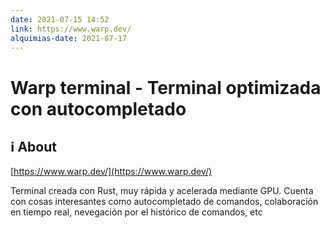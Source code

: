 ```yaml
---
date: 2021-07-15 14:52
link: https://www.warp.dev/
alquimias-date: 2021-07-17
---
```


# Warp terminal - Terminal optimizada con autocompletado

## ℹ️ About

[https://www.warp.dev/](https://www.warp.dev/)

Terminal creada con Rust, muy rápida y acelerada mediante GPU. Cuenta con cosas interesantes como autocompletado de comandos, colaboración en tiempo real, nevegación por el histórico de comandos, etc


